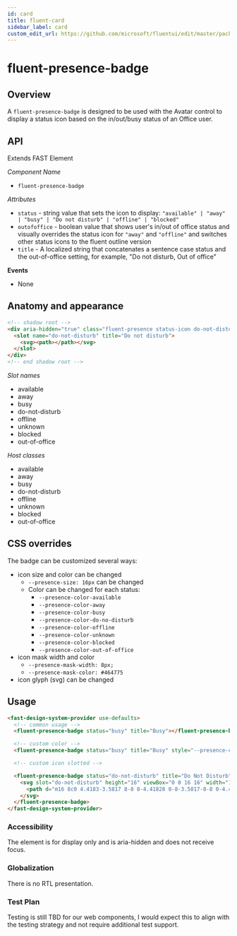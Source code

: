 ```yaml
---
id: card
title: fluent-card
sidebar_label: card
custom_edit_url: https://github.com/microsoft/fluentui/edit/master/packages/web-components/src/card/README.md
---
```


# fluent-presence-badge

## Overview

A `fluent-presence-badge` is designed to be used with the Avatar control to display a status icon based on the in/out/busy status of an Office user.

## API

Extends FAST Element

_Component Name_

- `fluent-presence-badge`

_Attributes_

- `status` - string value that sets the icon to display: `"available" | "away" | "busy" | "Do not disturb" | "offline" | "blocked"`
- `outofoffice` - boolean value that shows user's in/out of office status and visually overrides the status icon for `"away"` and `"offline"` and switches other status icons to the fluent outline version
- `title` - A localized string that concatenates a sentence case status and the out-of-office setting, for example, "Do not disturb, Out of office"

**Events**

- None

## Anatomy and appearance

```html
<!-- shadow root -->
<div aria-hidden="true" class="fluent-presence status-icon do-not-disturb">
  <slot name="do-not-disturb" title="Do not disturb">
    <svg><path></path></svg>
  </slot>
</div>
<!-- end shadow root -->
```

_Slot names_

- available
- away
- busy
- do-not-disturb
- offline
- unknown
- blocked
- out-of-office

_Host classes_

- available
- away
- busy
- do-not-disturb
- offline
- unknown
- blocked
- out-of-office

## CSS overrides

The badge can be customized several ways:

- icon size and color can be changed
  - `--presence-size: 16px` can be changed
  - Color can be changed for each status:
    - `--presence-color-available`
    - `--presence-color-away`
    - `--presence-color-busy`
    - `--presence-color-do-no-disturb`
    - `--presence-color-offline`
    - `--presence-color-unknown`
    - `--presence-color-blocked`
    - `--presence-color-out-of-office`
- icon mask width and color
  - `--presence-mask-width: 8px;`
  - `--presence-mask-color: #464775`
- icon glyph (svg) can be changed

## Usage

```html live
<fast-design-system-provider use-defaults>
  <!-- common usage -->
  <fluent-presence-badge status="busy" title="Busy"></fluent-presence-badge>

  <!-- custom color -->
  <fluent-presence-badge status="busy" title="Busy" style="--presence-color-busy: #929292;"></fluent-presence-badge>

  <!-- custom icon slotted -->

  <fluent-presence-badge status="do-not-disturb" title="Do Not Disturb">
    <svg slot="do-not-disturb" height="16" viewBox="0 0 16 16" width="16" xmlns="http://www.w3.org/2000/svg">
      <path d="m16 8c0 4.4183-3.5817 8-8 8-4.41828 0-8-3.5817-8-8 0-4.41828 3.58172-8 8-8 4.4183 0 8 3.58172 8 8z" />
    </svg>
  </fluent-presence-badge>
</fast-design-system-provider>
```

### Accessibility

The element is for display only and is aria-hidden and does not receive focus.

### Globalization

There is no RTL presentation.

### Test Plan

Testing is still TBD for our web components, I would expect this to align with the testing strategy and not require additional test support.
